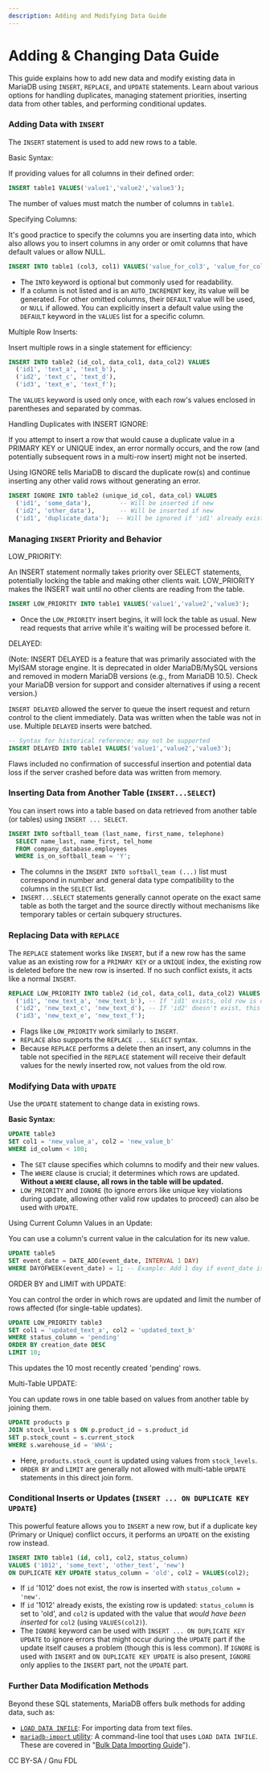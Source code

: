```yaml
---
description: Adding and Modifying Data Guide
---
```


# Adding & Changing Data Guide

This guide explains how to add new data and modify existing data in MariaDB using `INSERT`, `REPLACE`, and `UPDATE` statements. Learn about various options for handling duplicates, managing statement priorities, inserting data from other tables, and performing conditional updates.

### Adding Data with `INSERT`

The `INSERT` statement is used to add new rows to a table.

Basic Syntax:

If providing values for all columns in their defined order:

```sql
INSERT table1 VALUES('value1','value2','value3');
```

The number of values must match the number of columns in `table1`.

Specifying Columns:

It's good practice to specify the columns you are inserting data into, which also allows you to insert columns in any order or omit columns that have default values or allow NULL.

```sql
INSERT INTO table1 (col3, col1) VALUES('value_for_col3', 'value_for_col1');
```

* The `INTO` keyword is optional but commonly used for readability.
* If a column is not listed and is an `AUTO_INCREMENT` key, its value will be generated. For other omitted columns, their `DEFAULT` value will be used, or `NULL` if allowed. You can explicitly insert a default value using the `DEFAULT` keyword in the `VALUES` list for a specific column.

Multiple Row Inserts:

Insert multiple rows in a single statement for efficiency:

```sql
INSERT INTO table2 (id_col, data_col1, data_col2) VALUES
  ('id1', 'text_a', 'text_b'),
  ('id2', 'text_c', 'text_d'),
  ('id3', 'text_e', 'text_f');
```

The `VALUES` keyword is used only once, with each row's values enclosed in parentheses and separated by commas.

Handling Duplicates with INSERT IGNORE:

If you attempt to insert a row that would cause a duplicate value in a PRIMARY KEY or UNIQUE index, an error normally occurs, and the row (and potentially subsequent rows in a multi-row insert) might not be inserted.

Using IGNORE tells MariaDB to discard the duplicate row(s) and continue inserting any other valid rows without generating an error.

```sql
INSERT IGNORE INTO table2 (unique_id_col, data_col) VALUES
  ('id1', 'some_data'),        -- Will be inserted if new
  ('id2', 'other_data'),       -- Will be inserted if new
  ('id1', 'duplicate_data');  -- Will be ignored if 'id1' already exists or was just inserted
```

### Managing `INSERT` Priority and Behavior

LOW\_PRIORITY:

An INSERT statement normally takes priority over SELECT statements, potentially locking the table and making other clients wait. LOW\_PRIORITY makes the INSERT wait until no other clients are reading from the table.

```sql
INSERT LOW_PRIORITY INTO table1 VALUES('value1','value2','value3');
```

* Once the `LOW_PRIORITY` insert begins, it will lock the table as usual. New read requests that arrive while it's waiting will be processed before it.

DELAYED:

(Note: INSERT DELAYED is a feature that was primarily associated with the MyISAM storage engine. It is deprecated in older MariaDB/MySQL versions and removed in modern MariaDB versions (e.g., from MariaDB 10.5). Check your MariaDB version for support and consider alternatives if using a recent version.)

`INSERT DELAYED` allowed the server to queue the insert request and return control to the client immediately. Data was written when the table was not in use. Multiple `DELAYED` inserts were batched.

```sql
-- Syntax for historical reference; may not be supported
INSERT DELAYED INTO table1 VALUES('value1','value2','value3');
```

Flaws included no confirmation of successful insertion and potential data loss if the server crashed before data was written from memory.

### Inserting Data from Another Table (`INSERT...SELECT`)

You can insert rows into a table based on data retrieved from another table (or tables) using `INSERT ... SELECT`.

```sql
INSERT INTO softball_team (last_name, first_name, telephone)
  SELECT name_last, name_first, tel_home
  FROM company_database.employees
  WHERE is_on_softball_team = 'Y';
```

* The columns in the `INSERT INTO softball_team (...)` list must correspond in number and general data type compatibility to the columns in the `SELECT` list.
* `INSERT...SELECT` statements generally cannot operate on the exact same table as both the target and the source directly without mechanisms like temporary tables or certain subquery structures.

### Replacing Data with `REPLACE`

The `REPLACE` statement works like `INSERT`, but if a new row has the same value as an existing row for a `PRIMARY KEY` or a `UNIQUE` index, the existing row is deleted before the new row is inserted. If no such conflict exists, it acts like a normal `INSERT`.

```sql
REPLACE LOW_PRIORITY INTO table2 (id_col, data_col1, data_col2) VALUES
  ('id1', 'new_text_a', 'new_text_b'), -- If 'id1' exists, old row is deleted, this is inserted
  ('id2', 'new_text_c', 'new_text_d'), -- If 'id2' doesn't exist, this is inserted
  ('id3', 'new_text_e', 'new_text_f');
```

* Flags like `LOW_PRIORITY` work similarly to `INSERT`.
* `REPLACE` also supports the `REPLACE ... SELECT` syntax.
* Because `REPLACE` performs a delete then an insert, any columns in the table not specified in the `REPLACE` statement will receive their default values for the newly inserted row, not values from the old row.

### Modifying Data with `UPDATE`

Use the `UPDATE` statement to change data in existing rows.

**Basic Syntax:**

```sql
UPDATE table3
SET col1 = 'new_value_a', col2 = 'new_value_b'
WHERE id_column < 100;
```

* The `SET` clause specifies which columns to modify and their new values.
* The `WHERE` clause is crucial; it determines which rows are updated. **Without a `WHERE` clause, all rows in the table will be updated.**
* `LOW_PRIORITY` and `IGNORE` (to ignore errors like unique key violations during update, allowing other valid row updates to proceed) can also be used with `UPDATE`.

Using Current Column Values in an Update:

You can use a column's current value in the calculation for its new value.

```sql
UPDATE table5
SET event_date = DATE_ADD(event_date, INTERVAL 1 DAY)
WHERE DAYOFWEEK(event_date) = 1; -- Example: Add 1 day if event_date is a Sunday
```

ORDER BY and LIMIT with UPDATE:

You can control the order in which rows are updated and limit the number of rows affected (for single-table updates).

```sql
UPDATE LOW_PRIORITY table3
SET col1 = 'updated_text_a', col2 = 'updated_text_b'
WHERE status_column = 'pending'
ORDER BY creation_date DESC
LIMIT 10;
```

This updates the 10 most recently created 'pending' rows.

Multi-Table UPDATE:

You can update rows in one table based on values from another table by joining them.

```sql
UPDATE products p
JOIN stock_levels s ON p.product_id = s.product_id
SET p.stock_count = s.current_stock
WHERE s.warehouse_id = 'WHA';
```

* Here, `products.stock_count` is updated using values from `stock_levels`.
* `ORDER BY` and `LIMIT` are generally not allowed with multi-table `UPDATE` statements in this direct join form.

### Conditional Inserts or Updates (`INSERT ... ON DUPLICATE KEY UPDATE`)

This powerful feature allows you to `INSERT` a new row, but if a duplicate key (Primary or Unique) conflict occurs, it performs an `UPDATE` on the existing row instead.

```sql
INSERT INTO table1 (id, col1, col2, status_column)
VALUES ('1012', 'some_text', 'other_text', 'new')
ON DUPLICATE KEY UPDATE status_column = 'old', col2 = VALUES(col2);
```

* If `id` '1012' does not exist, the row is inserted with `status_column = 'new'`.
* If `id` '1012' already exists, the existing row is updated: `status_column` is set to 'old', and `col2` is updated with the value that _would have been inserted_ for `col2` (using `VALUES(col2)`).
* The `IGNORE` keyword can be used with `INSERT ... ON DUPLICATE KEY UPDATE` to ignore errors that might occur during the `UPDATE` part if the update itself causes a problem (though this is less common). If `IGNORE` is used with `INSERT` and `ON DUPLICATE KEY UPDATE` is also present, `IGNORE` only applies to the `INSERT` part, not the `UPDATE` part.

### Further Data Modification Methods

Beyond these SQL statements, MariaDB offers bulk methods for adding data, such as:

* [`LOAD DATA INFILE`](https://mariadb.net/docs/server/reference/sql-statements/data-manipulation/inserting-loading-data/load-data-into-tables-or-index/load-data-infile): For importing data from text files.
* [`mariadb-import` utility](https://mariadb.net/docs/server/clients-and-utilities/backup-restore-and-import-clients/data-import-with-mariadb-enterprise-server/mariadb-import-utility): A command-line tool that uses `LOAD DATA INFILE`. These are covered in "[Bulk Data Importing Guide](https://mariadb.net/docs/server/mariadb-quickstart-guides/mariadb-importing-data-guide)").

CC BY-SA / Gnu FDL
